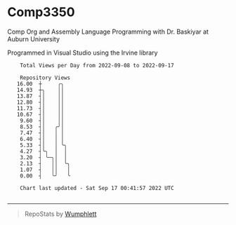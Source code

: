 # Comp3350
Comp Org and Assembly Language Programming with Dr. Baskiyar at Auburn University

Programmed in Visual Studio using the Irvine library

```
    Total Views per Day from 2022-09-08 to 2022-09-17

    Repository Views
   16.00  ┼     ╭╮
   14.93  ┼╮    ││
   13.87  ┤│    ││
   12.80  ┤│    ││
   11.73  ┤│    ││
   10.67  ┤│    ││
    9.60  ┤│    ││
    8.53  ┤│   ╭╯│
    7.47  ┤│   │ │
    6.40  ┤│   │ │
    5.33  ┤│   │ ╰╮
    4.27  ┤╰╮  │  │
    3.20  ┤ ╰─╮│  │
    2.13  ┤   ││  ╰╮
    1.07  ┤   ││   │
    0.00  ┤   ╰╯   ╰

    Chart last updated - Sat Sep 17 00:41:57 2022 UTC
    
```

---

> RepoStats by [Wumphlett](https://github.com/Wumphlett)
